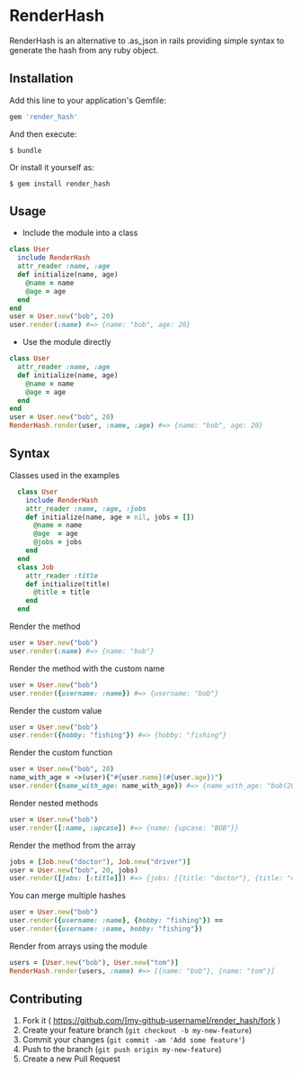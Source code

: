 # RenderHash

RenderHash is an alternative to .as_json in rails providing simple syntax to
generate the hash from any ruby object.

## Installation

Add this line to your application's Gemfile:

```ruby
gem 'render_hash'
```

And then execute:

    $ bundle

Or install it yourself as:

    $ gem install render_hash

## Usage

* Include the module into a class

```ruby
class User
  include RenderHash
  attr_reader :name, :age
  def initialize(name, age)
    @name = name
    @age = age
  end
end
user = User.new("bob", 20)
user.render(:name) #=> {name: "bob", age: 20}
```

* Use the module directly
```ruby
class User
  attr_reader :name, :age
  def initialize(name, age)
    @name = name
    @age = age
  end
end
user = User.new("bob", 20)
RenderHash.render(user, :name, :age) #=> {name: "bob", age: 20}
```

## Syntax

Classes used in the examples
```ruby
  class User
    include RenderHash
    attr_reader :name, :age, :jobs
    def initialize(name, age = nil, jobs = [])
      @name = name
      @age  = age
      @jobs = jobs
    end
  end
  class Job
    attr_reader :title
    def initialize(title)
      @title = title
    end
  end
```

Render the method
```ruby
user = User.new("bob")
user.render(:name) #=> {name: "bob"}
```

Render the method with the custom name
```ruby
user = User.new("bob")
user.render({username: :name}) #=> {username: "bob"}
```

Render the custom value
```ruby
user = User.new("bob")
user.render({hobby: "fishing"}) #=> {hobby: "fishing"}
```

Render the custom function
```ruby
user = User.new("bob", 20)
name_with_age = ->(user){"#{user.name}(#{user.age})"}
user.render({name_with_age: name_with_age}) #=> {name_with_age: "bob(20)"}
```

Render nested methods
```ruby
user = User.new("bob")
user.render([:name, :upcase]) #=> {name: {upcase: "BOB"}}
```

Render the method from the array
```ruby
jobs = [Job.new("doctor"), Job.new("driver")]
user = User.new("bob", 20, jobs)
user.render([jobs: [:title]]) #=> {jobs: [{title: "doctor"}, {title: "driver"}]}
```

You can merge multiple hashes
```ruby
user = User.new("bob")
user.render({username: :name}, {hobby: "fishing"}) ==
user.render({username: :name, hobby: "fishing"})
```

Render from arrays using the module
```ruby
users = [User.new("bob"), User.new("tom")]
RenderHash.render(users, :name) #=> [{name: "bob"}, {name: "tom"}]
```

## Contributing

1. Fork it ( https://github.com/[my-github-username]/render_hash/fork )
2. Create your feature branch (`git checkout -b my-new-feature`)
3. Commit your changes (`git commit -am 'Add some feature'`)
4. Push to the branch (`git push origin my-new-feature`)
5. Create a new Pull Request
